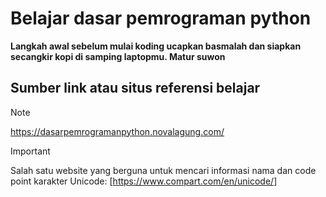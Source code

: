 # Belajar dasar pemrograman python

__Langkah awal sebelum mulai koding ucapkan basmalah dan siapkan secangkir kopi di samping laptopmu. Matur suwon__

## Sumber link atau situs referensi belajar
> [!NOTE]
> https://dasarpemrogramanpython.novalagung.com/

> [!IMPORTANT]
> Salah satu website yang berguna untuk mencari informasi nama dan code point karakter Unicode: [https://www.compart.com/en/unicode/]

